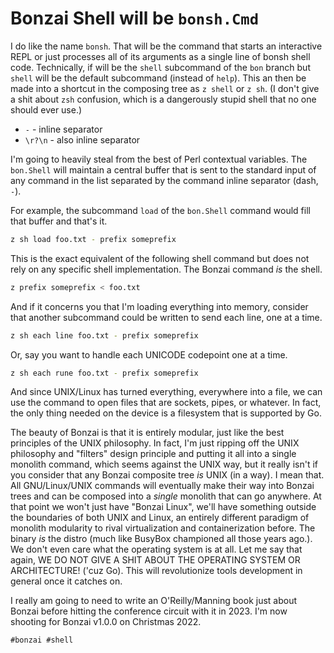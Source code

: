 # Bonzai Shell will be `bonsh.Cmd`

I do like the name `bonsh`. That will be the command that starts an
interactive REPL or just processes all of its arguments as a single line
of bonsh shell code. Technically, if will be the `shell` subcommand of
the `bon` branch but `shell` will be the default subcommand (instead of
`help`). This an then be made into a shortcut in the composing tree as
`z shell` or `z sh`. (I don't give a shit about `zsh` confusion, which
is a dangerously stupid shell that no one should ever use.)

* `-` - inline separator
* `\r?\n` - also inline separator

I'm going to heavily steal from the best of Perl contextual variables.
The `bon.Shell` will maintain a central buffer that is sent to the
standard input of any command in the list separated by the command
inline separator (dash, `-`).

For example, the subcommand `load` of the `bon.Shell` command would fill
that buffer and that's it.

```sh
z sh load foo.txt - prefix someprefix
```

This is the exact equivalent of the following shell command but does not
rely on any specific shell implementation. The Bonzai command *is* the
shell.

```sh
z prefix someprefix < foo.txt
```

And if it concerns you that I'm loading everything into memory, consider
that another subcommand could be written to send each line, one at a
time.

```sh
z sh each line foo.txt - prefix someprefix
```

Or, say you want to handle each UNICODE codepoint one at a time.

```sh
z sh each rune foo.txt - prefix someprefix
```

And since UNIX/Linux has turned everything, everywhere into a file, we
can use the command to open files that are sockets, pipes, or whatever.
In fact, the only thing needed on the device is a filesystem that is
supported by Go.

The beauty of Bonzai is that it is entirely modular, just like the best
principles of the UNIX philosophy. In fact, I'm just ripping off the
UNIX philosophy and "filters" design principle and putting it all into a
single monolith command, which seems against the UNIX way, but it really
isn't if you consider that any Bonzai composite tree *is* UNIX (in a
way). I mean that. All GNU/Linux/UNIX commands will eventually make
their way into Bonzai trees and can be composed into a *single* monolith
that can go anywhere. At that point we won't just have "Bonzai Linux",
we'll have something outside the boundaries of both UNIX and Linux, an
entirely different paradigm of monolith modularity to rival
virtualization and containerization before. The binary *is* the distro
(much like BusyBox championed all those years ago.). We don't even care
what the operating system is at all. Let me say that again, WE DO NOT
GIVE A SHIT ABOUT THE OPERATING SYSTEM OR ARCHITECTURE! ('cuz Go). This
will revolutionize tools development in general once it catches on. 

I really am going to need to write an O'Reilly/Manning book just about
Bonzai before hitting the conference circuit with it in 2023. I'm now
shooting for Bonzai v1.0.0 on Christmas 2022.

    #bonzai #shell
